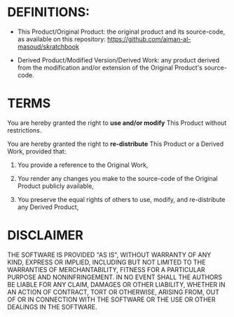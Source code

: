 # DEFINITIONS:

* This Product/Original Product: the original product and its source-code, as available on this repository: https://github.com/aiman-al-masoud/skratchbook

* Derived Product/Modified Version/Derived Work: any product derived from the modification and/or extension of the Original Product's source-code. 

# TERMS

You are hereby granted the right to <b>use and/or modify</b> This Product without restrictions. 

You are hereby granted the right to <b>re-distribute</b> This Product or a Derived Work, provided that:

1. You provide a reference to the Original Work,

2. You render any changes you make to the source-code of the Original Product publicly available, 

3. You preserve the equal rights of others to use, modify, and re-distribute any Derived Product,

# DISCLAIMER

THE SOFTWARE IS PROVIDED "AS IS", WITHOUT WARRANTY OF ANY KIND, EXPRESS OR IMPLIED, INCLUDING BUT NOT LIMITED TO THE WARRANTIES OF MERCHANTABILITY, FITNESS FOR A PARTICULAR PURPOSE AND NONINFRINGEMENT. IN NO EVENT SHALL THE AUTHORS BE LIABLE FOR ANY CLAIM, DAMAGES OR OTHER LIABILITY, WHETHER IN AN ACTION OF CONTRACT, TORT OR OTHERWISE, ARISING FROM, OUT OF OR IN CONNECTION WITH THE SOFTWARE OR THE USE OR OTHER DEALINGS IN THE SOFTWARE.







